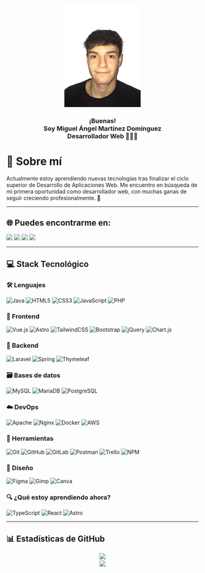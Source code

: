 <p align="center">
  <img src="https://github.com/martinezdom/martinezdom.github.io/blob/main/public/me.jpg?raw=true" width="200" />
<h3 align="center">¡Buenas!</br>Soy Miguel Ángel Martínez Domínguez</br>Desarrollador Web 👨🏻‍💻</h3>
</p>

# 💫 Sobre mí

Actualmente estoy aprendiendo nuevas tecnologías tras finalizar el ciclo superior de Desarrollo de Aplicaciones Web. Me encuentro en búsqueda de mi primera oportunidad como desarrollador web, con muchas ganas de seguir creciendo profesionalmente. 🚀

---

## 🌐 Puedes encontrarme en:

<p align="left">
  <a href="mailto:miguelangelmardom8@gmail.com" target="_blank"><img src="https://img.shields.io/static/v1?message=Gmail&logo=gmail&label=&color=D14836&logoColor=white&style=for-the-badge" height="35" /></a>
  <a href="https://www.linkedin.com/in/martinezdom" target="_blank"><img src="https://img.shields.io/static/v1?message=LinkedIn&logo=linkedin&label=&color=0077B5&logoColor=white&style=for-the-badge" height="35" /></a>
  <a href="https://github.com/martinezdom" target="_blank"><img src="https://img.shields.io/static/v1?message=GitHub&logo=github&label=&color=black&logoColor=white&style=for-the-badge" height="35" /></a>
  <a href="https://instagram.com/miiguelmrtnz" target="_blank"><img src="https://img.shields.io/static/v1?message=Instagram&logo=instagram&label=&color=E4405F&logoColor=white&style=for-the-badge" height="35" /></a>
</p>

---

## 💻 Stack Tecnológico

### 🛠️ Lenguajes

![Java](https://img.shields.io/badge/Java-%23ED8B00.svg?style=flat&logo=openjdk&logoColor=white)
![HTML5](https://img.shields.io/badge/HTML5-%23E34F26.svg?style=flat&logo=html5&logoColor=white)
![CSS3](https://img.shields.io/badge/CSS3-%231572B6.svg?style=flat&logo=css3&logoColor=white)
![JavaScript](https://img.shields.io/badge/Javascript-%23323330.svg?style=flat&logo=javascript&logoColor=%23F7DF1E)
![PHP](https://img.shields.io/badge/PHP-%23777BB4.svg?style=flat&logo=php&logoColor=white)

### 🎨 Frontend

![Vue.js](https://img.shields.io/badge/Vue.js-%2335495e.svg?style=flat&logo=vuedotjs&logoColor=%234FC08D)
![Astro](https://img.shields.io/badge/Astro-%232C2052.svg?style=flat&logo=astro&logoColor=white)
![TailwindCSS](https://img.shields.io/badge/Tailwindcss-%2338B2AC.svg?style=flat&logo=tailwind-css&logoColor=white)
![Bootstrap](https://img.shields.io/badge/Bootstrap-%238511FA.svg?style=flat&logo=bootstrap&logoColor=white)
![jQuery](https://img.shields.io/badge/jQuery-%230769AD.svg?style=flat&logo=jquery&logoColor=white)
![Chart.js](https://img.shields.io/badge/Chart.js-F5788D.svg?style=flat&logo=chart.js&logoColor=white)

### 🔧 Backend

![Laravel](https://img.shields.io/badge/Laravel-%23FF2D20.svg?style=flat&logo=laravel&logoColor=white)
![Spring](https://img.shields.io/badge/Spring-%236DB33F.svg?style=flat&logo=spring&logoColor=white)
![Thymeleaf](https://img.shields.io/badge/Thymeleaf-%23005C0F.svg?style=flat&logo=Thymeleaf&logoColor=white)

### 🗃️ Bases de datos

![MySQL](https://img.shields.io/badge/mySQL-4479A1.svg?style=flat&logo=mysql&logoColor=white)
![MariaDB](https://img.shields.io/badge/MariaDB-003545?style=flat&logo=mariadb&logoColor=white)
![PostgreSQL](https://img.shields.io/badge/PostgreSQL-%23316192.svg?style=flat&logo=postgresql&logoColor=white)

### ☁️ DevOps

![Apache](https://img.shields.io/badge/Apache-%23D42029.svg?style=flat&logo=apache&logoColor=white)
![Nginx](https://img.shields.io/badge/nginx-%23009639.svg?style=flat&logo=nginx&logoColor=white)
![Docker](https://img.shields.io/badge/Docker-%230db7ed.svg?style=flat&logo=docker&logoColor=white)
![AWS](https://img.shields.io/badge/AWS-%23FF9900.svg?style=flat&logo=amazon-aws&logoColor=white)

### 🧰 Herramientas

![Git](https://img.shields.io/badge/Git-%23F05033.svg?style=flat&logo=git&logoColor=white)
![GitHub](https://img.shields.io/badge/GitHub-%23121011.svg?style=flat&logo=github&logoColor=white)
![GitLab](https://img.shields.io/badge/GitLab-%23181717.svg?style=flat&logo=gitlab&logoColor=white)
![Postman](https://img.shields.io/badge/Postman-FF6C37?style=flat&logo=postman&logoColor=white)
![Trello](https://img.shields.io/badge/Trello-%23026AA7.svg?style=flat&logo=Trello&logoColor=white)
![NPM](https://img.shields.io/badge/NPM-%23CB3837.svg?style=flat&logo=npm&logoColor=white)

### 🎨 Diseño

![Figma](https://img.shields.io/badge/Figma-%23F24E1E.svg?style=flat&logo=figma&logoColor=white)
![Gimp](https://img.shields.io/badge/Gimp-657D8B?style=flat&logo=gimp&logoColor=FFFFFF)
![Canva](https://img.shields.io/badge/Canva-%2300C4CC.svg?style=flat&logo=Canva&logoColor=white)

### 🔍 ¿Qué estoy aprendiendo ahora?

<p align="left">
  <img src="https://img.shields.io/badge/EN_PROGRESO-TypeScript-3178C6?style=for-the-badge&logo=typescript&logoColor=white" alt="TypeScript" />
  <img src="https://img.shields.io/badge/PRÓXIMAMENTE-React-61DAFB?style=for-the-badge&logo=react&logoColor=black" alt="React" />
  <img src="https://img.shields.io/badge/PRÁCTICANDO-Astro-FF5D01?style=for-the-badge&logo=astro&logoColor=white" alt="Astro" />
</p>

---

## 📊 Estadísticas de GitHub

<p align="center">
<img src="https://streak-stats.demolab.com/?user=martinezdom&theme=react&hide_border=true" width="400" />
<br/>
<img src="https://github-readme-stats.vercel.app/api/top-langs/?username=martinezdom&theme=react&hide_border=true&layout=compact" width="400" />

</p>

